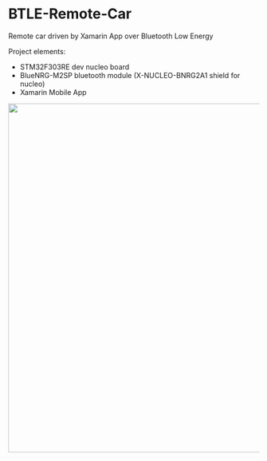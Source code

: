 # BTLE-Remote-Car

Remote car driven by Xamarin App over Bluetooth Low Energy

Project elements:
* STM32F303RE dev nucleo board
* BlueNRG-M2SP bluetooth module (X-NUCLEO-BNRG2A1 shield for nucleo)
* Xamarin Mobile App

<img src="https://github.com/sebastiansiedlarz409/BTLE-Remote-Car/blob/master/image.jpg" width="600px" height="700px"/>